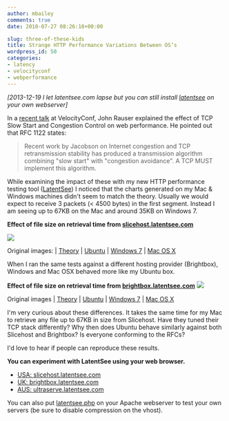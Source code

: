 ```yaml
---
author: mbailey
comments: true
date: 2010-07-27 08:26:18+00:00

slug: three-of-these-kids
title: Strange HTTP Performance Variations Between OS’s
wordpress_id: 50
categories:
- latency
- velocityconf
- webperformance
---
```


*[2013-12-19 I let latentsee.com lapse but you can still install [latentsee](https://github.com/mbailey/latentsee) on your own webserver]*

In a [recent talk](/2010/07/tcp-and-the-lower-bound-of-web-performance/) at
VelocityConf, John Rauser explained the effect of TCP Slow Start and Congestion
Control on web performance.  He pointed out that RFC 1122 states:

> Recent work by Jacobson on Internet congestion and
> TCP retransmission stability has produced a transmission algorithm
> combining "slow start" with "congestion avoidance".  A TCP MUST implement this
> algorithm.

While examining the impact of these with my new HTTP performance testing tool
([LatentSee](http://slicehost.latentsee.com/)) I noticed that the charts
generated on my Mac & Windows machines didn't seem to match the theory. Usually
we would expect to receive 3 packets (< 4500 bytes) in the first segment.
Instead I am seeing up to 67KB on the Mac and around 35KB on Windows 7.

**Effect of file size on retrieval time from [slicehost.latentsee.com](http://slicehost.latentsee.com/)**

![](../../assets/slicehostlatenseecom-100x1kb1.png)


Original images: | [Theory](../../assets/2010-07-27-three-of-these-kids/john_rauser-round-trips1.png) | [Ubuntu](../../assets/2010-07-27-three-of-these-kids/mel_ubuntu_firefox-slicehostlatentseecom-100x1kb1.png) | [Windows 7](../../assets/2010-07-27-three-of-these-kids/mel_windows7_firefox-slicehostlatentseecom-100x1kb3.png) | [Mac OS X](../../assets/2010-07-27-three-of-these-kids/mel_osx_firefox-slicehostlatentseecom-100x1kb1.png)

When I ran the same tests against a different hosting provider (Brightbox), Windows and Mac OSX behaved more like my Ubuntu box.

**Effect of file size on retrieval time from [brightbox.latentsee.com](http://brightbox.latentsee.com/)**
![](../../assets/brightboxlatentseecom-100x1kb1.png)


Original images | [Theory](../../assets/2010-07-27-three-of-these-kids/john_rauser-round-trips1.png) | [Ubuntu](../../assets/2010-07-27-three-of-these-kids/mel_ubuntu_firefox-brightboxlatentseecom-100x1kb1.png) | [Windows 7](../../assets/2010-07-27-three-of-these-kids/mel_windows7_firefox-brightboxlatentseecom-100x1kb1.png) | [Mac OS X](../../assets/2010-07-27-three-of-these-kids/mel_osx_firefox-brightboxlatentseecom-100x1kb1.png)


I'm very curious about these differences. It takes the same time for my Mac to retrieve any file up to 67KB in size from Slicehost. Have they tuned their TCP stack differently? Why then does Ubuntu behave similarly against both Slicehost and Brightbox? Is everyone conforming to the RFCs?

I'd love to hear if people can reproduce these results.

**You can experiment with LatentSee using your web browser.**
- [USA: slicehost.latentsee.com](http://slicehost.latentsee.com/)
- [UK: brightbox.latentsee.com](http://brightbox.latentsee.com/)
- [AUS: ultraserve.latentsee.com](http://ultraserve.latentsee.com/)

You can also put [latentsee.php](http://github.com/mbailey/latentsee) on your Apache webserver to test your own servers (be sure to disable compression on the vhost).
